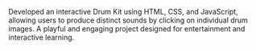 Developed an interactive Drum Kit using HTML, CSS, and JavaScript, allowing users to produce distinct sounds by clicking on individual drum images. A playful and engaging project designed for entertainment and interactive learning.
